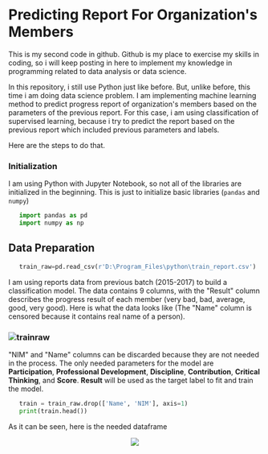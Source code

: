 # Predicting Report For Organization's Members

This is my second code in github. Github is my place to exercise my skills in coding, so i will keep posting in here to implement my knowledge in programming related to data analysis or data science.

In this repository, i still use Python just like before. But, unlike before, this time i am doing data science problem. I am implementing machine learning method to predict progress report of organization's members based on the parameters of the previous report. For this case, i am using classification of supervised learning, because i try to predict the report based on the previous report which included previous parameters and labels.

Here are the steps to do that.

### Initialization
I am using Python with Jupyter Notebook, so not all of the libraries are initialized in the beginning. This is just to initialize basic libraries (`pandas` and `numpy`)

   ```python
      import pandas as pd
      import numpy as np
   ```

## Data Preparation

  ```python
     train_raw=pd.read_csv(r'D:\Program_Files\python\train_report.csv')
  ```
I am using reports data from previous batch (2015-2017) to build a classification model. The data contains 9 columns, with the "Result" column describes the progress result of each member (very bad, bad, average, good, very good). Here is what the data looks like (The "Name" column is censored because it contains real name of a person).

### ![trainraw](https://user-images.githubusercontent.com/72293844/100861441-6785fa00-34c4-11eb-8cf3-e568b14486de.jpg)

"NIM" and "Name" columns can be discarded because they are not needed in the process. The only needed parameters for the model are **Participation**, **Professional Development**, **Discipline**, **Contribution**, **Critical Thinking**, and **Score**. **Result** will be used as the target label to fit and train the model.

  ```python
     train = train_raw.drop(['Name', 'NIM'], axis=1)
     print(train.head())
  ```
As it can be seen, here is the needed dataframe
   <p align="center">
      <img src = "https://user-images.githubusercontent.com/72293844/100863088-9e5d0f80-34c6-11eb-96f5-32c5783f404d.jpg" />
   </p>
